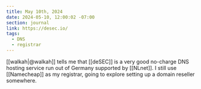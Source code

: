 ```yaml
---
title: May 10th, 2024
date: 2024-05-10, 12:00:02 -07:00
section: journal
link: https://desec.io/
tags:
  - DNS
  - registrar
---
```

[[walkah|@walkah]] tells me that [[deSEC]] is a very good no-charge DNS hosting service run out of Germany supported by [[NLnet]]. I still use [[Namecheap]] as my registrar, going to explore setting up a domain reseller somewhere.